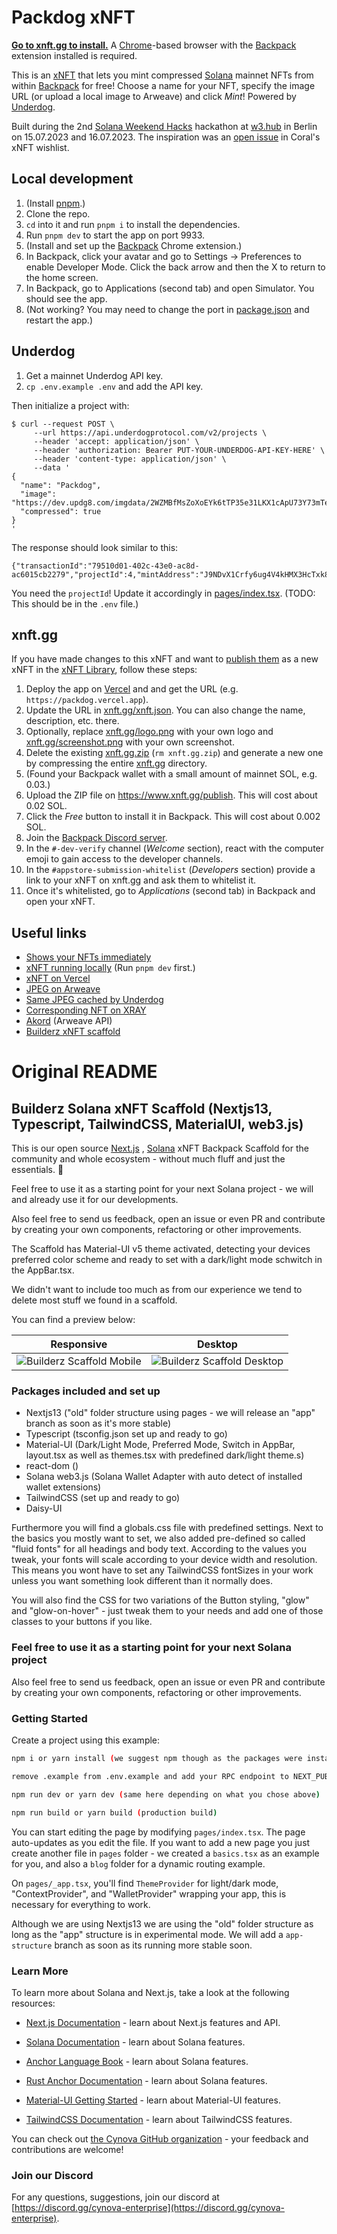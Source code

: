 # Packdog xNFT

**[Go to xnft.gg to install.](https://www.xnft.gg/app/CjAThfNhKhPL7cdYuZn5UMVSDJD9ECT6AwvAbCQ6gLRX)** A [Chrome](https://chrome.com)-based browser with the [Backpack](https://backpack.app) extension installed is required.

This is an [xNFT](https://www.coral.community/post/wtf-are-xnfts) that lets you mint compressed [Solana](https://solana.com) mainnet NFTs from within [Backpack](https://backpack.app) for free! Choose a name for your NFT, specify the image URL (or upload a local image to Arweave) and click _Mint_! Powered by [Underdog](https://underdogprotocol.com).

Built during the 2nd [Solana Weekend Hacks](https://de.superteam.fun/solana-weekend-hacks) hackathon at [w3.hub](https://www.w3.fund/#sec-hub) in Berlin on 15.07.2023 and 16.07.2023. The inspiration was an [open issue](https://github.com/coral-xyz/xnft-wishlist/issues/1) in Coral's xNFT wishlist.

## Local development

1. (Install [pnpm](https://pnpm.io/installation).)
2. Clone the repo.
3. `cd` into it and run `pnpm i` to install the dependencies.
4. Run `pnpm dev` to start the app on port 9933.
5. (Install and set up the [Backpack](https://backpack.app) Chrome extension.)
6. In Backpack, click your avatar and go to Settings -> Preferences to enable Developer Mode. Click the back arrow and then the X to return to the home screen.
7. In Backpack, go to Applications (second tab) and open Simulator. You should see the app.
8. (Not working? You may need to change the port in [package.json](package.json) and restart the app.)

## Underdog

1. Get a mainnet Underdog API key.
2. `cp .env.example .env` and add the API key.

Then initialize a project with:

```
$ curl --request POST \
     --url https://api.underdogprotocol.com/v2/projects \
     --header 'accept: application/json' \
     --header 'authorization: Bearer PUT-YOUR-UNDERDOG-API-KEY-HERE' \
     --header 'content-type: application/json' \
     --data '
{
  "name": "Packdog",
  "image": "https://dev.updg8.com/imgdata/2WZMBfMsZoXoEYk6tTP35e31LKX1cApU73Y73mTePaQN",
  "compressed": true
}
'
```

The response should look similar to this:
```
{"transactionId":"79510d01-402c-43e0-ac8d-ac6015cb2279","projectId":4,"mintAddress":"J9NDvX1Crfy6ug4V4kHMX3HcTxk8Ban5u2udDGdtnC2N"}
```

You need the `projectId`! Update it accordingly in [pages/index.tsx](pages/index.tsx). (TODO: This should be in the `.env` file.)

## xnft.gg

If you have made changes to this xNFT and want to [publish them](https://xnft.gg/publish) as a new xNFT in the [xNFT Library](https://xnft.gg), follow these steps:

1. Deploy the app on [Vercel](https://vercel.com) and and get the URL (e.g. `https://packdog.vercel.app`).
2. Update the URL in [xnft.gg/xnft.json](xnft.gg/xnft.json). You can also change the name, description, etc. there.
3. Optionally, replace [xnft.gg/logo.png](xnft.gg/logo.png) with your own logo and [xnft.gg/screenshot.png](xnft.gg/screenshot.png) with your own screenshot.
4. Delete the existing [xnft.gg.zip](xnft.gg.zip) (`rm xnft.gg.zip`) and generate a new one by compressing the entire [xnft.gg](./xnft.gg) directory.
5. (Found your Backpack wallet with a small amount of mainnet SOL, e.g. 0.03.)
6. Upload the ZIP file on https://www.xnft.gg/publish. This will cost about 0.02 SOL.
7. Click the _Free_ button to install it in Backpack. This will cost about 0.002 SOL.
8. Join the [Backpack Discord server](https://discord.com/invite/backpack).
9. In the `#-dev-verify` channel (_Welcome_ section), react with the computer emoji to gain access to the developer channels.
10. In the `#appstore-submission-whitelist` (_Developers_ section) provide a link to your xNFT on xnft.gg and ask them to whitelist it.
11. Once it's whitelisted, go to _Applications_ (second tab) in Backpack and open your xNFT.

## Useful links

- [Shows your NFTs immediately](https://token-display.vercel.app)
- [xNFT running locally](http://localhost:9933) (Run `pnpm dev` first.)
- [xNFT on Vercel](https://packdog.vercel.app)
- [JPEG on Arweave](https://arweave.net/jveua4L0An963dfUA7huUQ5Hx66ir2JOUOrb8v4V82A)
- [Same JPEG cached by Underdog](https://updg8.com/imgdata/DyDqi33Gbq2RsgW78jrQhSQZwi4pY21BSWKnjyLjJGR6)
- [Corresponding NFT on XRAY](https://xray.helius.xyz/token/8XSifXYfhw95cp2SHNL1RMVVVNbHLBEpdAzcRCcyKHV2)
- [Akord](https://akord.com/) (Arweave API)
- [Builderz xNFT scaffold](https://github.com/builderz-labs/builderz-xNFT-scaffold-next)

# Original README

## Builderz Solana xNFT Scaffold (Nextjs13, Typescript, TailwindCSS, MaterialUI, web3.js)

This is our open source [Next.js](https://nextjs.org/) , [Solana](https://github.com/solana-labs ) xNFT Backpack Scaffold for the community and whole ecosystem - without much fluff and just the essentials. 💪

Feel free to use it as a starting point for your next Solana project - we will and already use it for our developments.

Also feel free to send us feedback, open an issue or even PR and contribute by creating your own components, refactoring or other improvements.

The Scaffold has Material-UI v5 theme activated, detecting your devices preferred color scheme and ready to set with a dark/light mode schwitch in the AppBar.tsx.

We didn't want to include too much as from our experience we tend to delete most stuff we found in a scaffold.

You can find a preview below:

Responsive                     |  Desktop
:-------------------------:|:-------------------------:
![Builderz Scaffold Mobile](scaffold-mobile.png)  |  ![Builderz Scaffold Desktop](scaffold-desktop.png)

### Packages included and set up

- Nextjs13 ("old" folder structure using pages - we will release an "app" branch as soon as it's more stable)
- Typescript (tsconfig.json set up and ready to go)
- Material-UI (Dark/Light Mode, Preferred Mode, Switch in AppBar, layout.tsx as well as themes.tsx with predefined dark/light theme.s)
- react-dom ()
- Solana web3.js (Solana Wallet Adapter with auto detect of installed wallet extensions)
- TailwindCSS (set up and ready to go)
- Daisy-UI

Furthermore you will find a globals.css file with predefined settings. Next to the basics you mostly want to set, we also added pre-defined so called "fluid fonts" for all headings and body text. According to the values you tweak, your fonts will scale according to your device width and resolution.
This means you wont have to set any TailwindCSS fontSizes in your work unless you want something look different than it normally does.

You will also find the CSS for two variations of the Button styling, "glow" and "glow-on-hover" - just tweak them to your needs and add one of those classes to your buttons if you like.

### Feel free to use it as a starting point for your next Solana project

Also feel free to send us feedback, open an issue or even PR and contribute by creating your own components, refactoring or other improvements.

### Getting Started

Create a project using this example:

```bash
npm i or yarn install (we suggest npm though as the packages were installed with it)
```

```bash
remove .example from .env.example and add your RPC endpoint to NEXT_PUBLIC_HELIUS_URL=""  
```

```bash
npm run dev or yarn dev (same here depending on what you chose above)
```

```bash
npm run build or yarn build (production build)
```

You can start editing the page by modifying `pages/index.tsx`. The page auto-updates as you edit the file.
If you want to add a new page you just create another file in `pages` folder - we created a `basics.tsx` as an example for you, and also a `blog` folder for a dynamic routing example.

On `pages/_app.tsx`, you'll find `ThemeProvider` for light/dark mode, "ContextProvider", and "WalletProvider" wrapping your app, this is necessary for everything to work.

Although we are using Nextjs13 we are using the "old" folder structure as long as the "app" structure is in experimental mode.
We will add a `app-structure` branch as soon as its running more stable soon.

### Learn More

To learn more about Solana and Next.js, take a look at the following resources:

- [Next.js Documentation](https://nextjs.org/docs) - learn about Next.js features and API.

- [Solana Documentation](https://docs.solana.com/) - learn about Solana features.
- [Anchor Language Book](https://book.anchor-lang.com/) - learn about Solana features.
- [Rust Anchor Documentation](https://docs.rs/anchor-lang/latest/anchor_lang/) - learn about Solana features.
- [Material-UI Getting Started](https://mui.com/material-ui/getting-started/overview/) - learn about Material-UI features.
- [TailwindCSS Documentation](https://tailwindcss.com/docs/guides/nextjs) - learn about TailwindCSS features.




You can check out [the Cynova GitHub organization](https://github.com/cynova-enterprise) - your feedback and contributions are welcome!

### Join our Discord

For any questions, suggestions, join our discord at [https://discord.gg/cynova-enterprise](https://discord.gg/cynova-enterprise).

